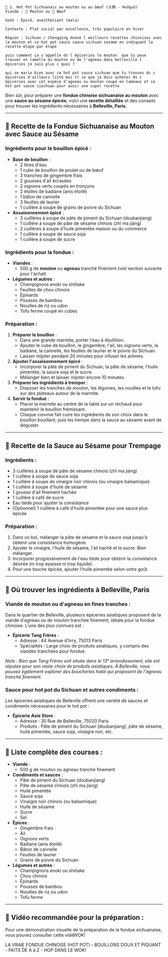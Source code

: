 ```basic
🥇 1. Hot Pot Sichuanais au mouton ou au bœuf (火锅 - Huǒguō)
Viande : 🐑 Mouton ou 🐄 Bœuf

Goût : Épicé, anesthésiant (mala)

Contexte : Plat social par excellence, très populaire en hiver

Région : Sichuan / Chongqing donne l meilleurs recettes chinoises avec le mouton et ce hot pot sauce sauce sichuan sesame en indiquant la recette étape par étape 

puis comment ça s'appelle ds l épiceries le mouton  que tu peux trouver en lamelle du mouton ou de l'agneau dans belleville l épiceries je sais plus c quoi ? 

qui se marie bien avec ce hot pot sauce sichuan que tu trouves ds c épiceries d'ailleurs liste moi tt ce que je dois acheter ds c épiceries avec cet espèce d'agneau ou mouton coupé en lameaux et ce hot pot sauce siochuan pour avoir une super recette
```

Bien sûr, pour préparer une **fondue chinoise sichuanaise au mouton** avec une **sauce au sésame épicée**, voici une **recette détaillée** et des conseils pour trouver les ingrédients nécessaires à **Belleville, Paris**.

------

## 🥘 **Recette de la Fondue Sichuanaise au Mouton avec Sauce au Sésame**

### Ingrédients pour le bouillon épicé :

- **Base de bouillon** :
  - 2 litres d'eau
  - 1 cube de bouillon de poulet ou de bœuf
  - 3 tranches de gingembre frais
  - 2 gousses d'ail écrasées
  - 2 oignons verts coupés en tronçons
  - 2 étoiles de badiane (anis étoilé)
  - 1 bâton de cannelle
  - 3 feuilles de laurier
  - 1 cuillère à soupe de grains de poivre du Sichuan
- **Assaisonnement épicé** :
  - 3 cuillères à soupe de pâte de piment du Sichuan (doubanjiang)
  - 1 cuillère à soupe de pâte de sésame chinois (zhī ma jiàng)
  - 2 cuillères à soupe d'huile pimentée maison ou du commerce
  - 1 cuillère à soupe de sauce soja
  - 1 cuillère à soupe de sucre

### Ingrédients pour la fondue :

- **Viandes** :
  - 500 g de **mouton** ou **agneau** tranché finement (voir section suivante pour l'achat)
- **Légumes et autres** :
  - Champignons enoki ou shiitake
  - Feuilles de chou chinois
  - Épinards
  - Pousses de bambou
  - Nouilles de riz ou udon
  - Tofu ferme coupé en cubes

### Préparation :

1. **Préparer le bouillon** :
   - Dans une grande marmite, porter l'eau à ébullition.
   - Ajouter le cube de bouillon, le gingembre, l'ail, les oignons verts, la badiane, la cannelle, les feuilles de laurier et le poivre du Sichuan.
   - Laisser mijoter pendant 20 minutes pour infuser les arômes.
2. **Ajouter l'assaisonnement épicé** :
   - Incorporer la pâte de piment du Sichuan, la pâte de sésame, l'huile pimentée, la sauce soja et le sucre.
   - Mélanger bien et laisser mijoter encore 10 minutes.
3. **Préparer les ingrédients à tremper** :
   - Disposer les tranches de mouton, les légumes, les nouilles et le tofu sur des plateaux autour de la marmite.
4. **Servir la fondue** :
   - Placer la marmite au centre de la table sur un réchaud pour maintenir le bouillon frémissant.
   - Chaque convive fait cuire les ingrédients de son choix dans le bouillon bouillant, puis les trempe dans la sauce au sésame avant de déguster.

------

## 🥣 **Recette de la Sauce au Sésame pour Trempage**

### Ingrédients :

- 3 cuillères à soupe de pâte de sésame chinois (zhī ma jiàng)
- 1 cuillère à soupe de sauce soja
- 1 cuillère à soupe de vinaigre noir chinois (ou vinaigre balsamique)
- 1 cuillère à soupe d'huile de sésame
- 1 gousse d'ail finement hachée
- 1 cuillère à café de sucre
- Eau tiède pour ajuster la consistance
- (Optionnel) 1 cuillère à café d'huile pimentée pour une sauce plus épicée

### Préparation :

1. Dans un bol, mélanger la pâte de sésame et la sauce soja jusqu'à obtenir une consistance homogène.
2. Ajouter le vinaigre, l'huile de sésame, l'ail haché et le sucre. Bien mélanger.
3. Incorporer progressivement de l'eau tiède pour obtenir la consistance désirée (ni trop épaisse ni trop liquide).
4. Pour une touche épicée, ajouter l'huile pimentée selon votre goût.

------

## 🛒 **Où trouver les ingrédients à Belleville, Paris**

### **Viande de mouton ou d'agneau en fines tranches :**

Dans le quartier de Belleville, plusieurs épiceries asiatiques proposent de la viande d'agneau ou de mouton tranchée finement, idéale pour la fondue chinoise. L'une des plus connues est :

- **Épicerie Tang Frères** :
  - Adresse : 44 Avenue d'Ivry, 75013 Paris
  - Spécialités : Large choix de produits asiatiques, y compris des viandes tranchées pour fondue.

*Note : Bien que Tang Frères soit située dans le 13ᵉ arrondissement, elle est réputée pour son vaste choix de produits asiatiques. À Belleville, vous pouvez également explorer des boucheries halal qui proposent de l'agneau tranché finement.*

### **Sauce pour hot pot du Sichuan et autres condiments :**

Les épiceries asiatiques de Belleville offrent une variété de sauces et condiments nécessaires pour le hot pot :

- **Épicerie Asie Store** :
  - Adresse : 30 Rue de Belleville, 75020 Paris
  - Produits : Pâte de piment du Sichuan (doubanjiang), pâte de sésame, huile pimentée, sauce soja, vinaigre noir, etc.

------

## 📝 **Liste complète des courses :**

- **Viande** :
  - 500 g de mouton ou agneau tranché finement
- **Condiments et sauces** :
  - Pâte de piment du Sichuan (doubanjiang)
  - Pâte de sésame chinois (zhī ma jiàng)
  - Huile pimentée
  - Sauce soja
  - Vinaigre noir chinois (ou balsamique)
  - Huile de sésame
  - Sucre
  - Sel
- **Épices** :
  - Gingembre frais
  - Ail
  - Oignons verts
  - Badiane (anis étoilé)
  - Bâton de cannelle
  - Feuilles de laurier
  - Grains de poivre du Sichuan
- **Légumes et autres** :
  - Champignons enoki ou shiitake
  - Chou chinois
  - Épinards
  - Pousses de bambou
  - Nouilles de riz ou udon
  - Tofu ferme

------

## 🎥 **Vidéo recommandée pour la préparation :**

Pour une démonstration visuelle de la préparation de la fondue sichuanaise, vous pouvez consulter cette vidéWOK!

LA VRAIE FONDUE CHINOISE (HOT POT) - BOUILLONS DOUX ET PIQUANT - FAITS DE A à Z - HOP DANS LE WOK!